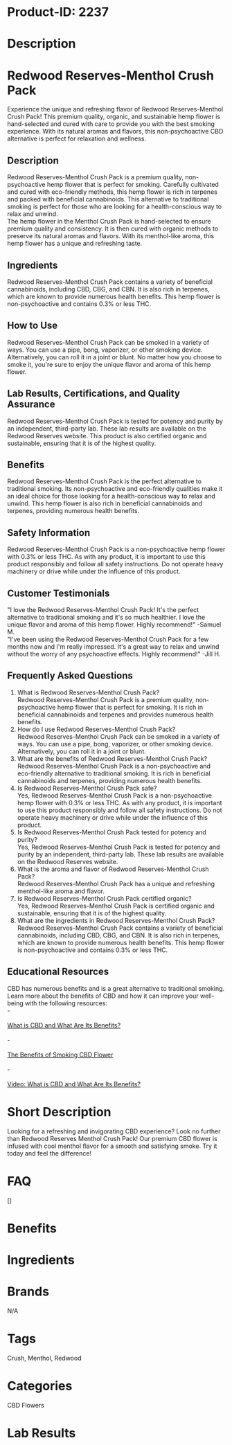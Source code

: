 # Product-ID: 2237

# Description

<h1>
 Redwood Reserves-Menthol Crush Pack<br />
</h1>
<p>
 Experience the unique and refreshing flavor of Redwood Reserves-Menthol Crush Pack! This premium quality, organic, and sustainable hemp flower is hand-selected and cured with care to provide you with the best smoking experience. With its natural aromas and flavors, this non-psychoactive CBD alternative is perfect for relaxation and wellness.
</p>
<h2>
 Description<br />
</h2>
<p>
 Redwood Reserves-Menthol Crush Pack is a premium quality, non-psychoactive hemp flower that is perfect for smoking. Carefully cultivated and cured with eco-friendly methods, this hemp flower is rich in terpenes and packed with beneficial cannabinoids. This alternative to traditional smoking is perfect for those who are looking for a health-conscious way to relax and unwind.<br />
The hemp flower in the Menthol Crush Pack is hand-selected to ensure premium quality and consistency. It is then cured with organic methods to preserve its natural aromas and flavors. With its menthol-like aroma, this hemp flower has a unique and refreshing taste.
</p>
<h2>
 Ingredients<br />
</h2>
<p>
 Redwood Reserves-Menthol Crush Pack contains a variety of beneficial cannabinoids, including CBD, CBG, and CBN. It is also rich in terpenes, which are known to provide numerous health benefits. This hemp flower is non-psychoactive and contains 0.3% or less THC.
</p>
<h2>
 How to Use<br />
</h2>
<p>
 Redwood Reserves-Menthol Crush Pack can be smoked in a variety of ways. You can use a pipe, bong, vaporizer, or other smoking device. Alternatively, you can roll it in a joint or blunt. No matter how you choose to smoke it, you're sure to enjoy the unique flavor and aroma of this hemp flower.
</p>
<h2>
 Lab Results, Certifications, and Quality Assurance<br />
</h2>
<p>
 Redwood Reserves-Menthol Crush Pack is tested for potency and purity by an independent, third-party lab. These lab results are available on the Redwood Reserves website. This product is also certified organic and sustainable, ensuring that it is of the highest quality.
</p>
<h2>
 Benefits<br />
</h2>
<p>
 Redwood Reserves-Menthol Crush Pack is the perfect alternative to traditional smoking. Its non-psychoactive and eco-friendly qualities make it an ideal choice for those looking for a health-conscious way to relax and unwind. This hemp flower is also rich in beneficial cannabinoids and terpenes, providing numerous health benefits.
</p>
<h2>
 Safety Information<br />
</h2>
<p>
 Redwood Reserves-Menthol Crush Pack is a non-psychoactive hemp flower with 0.3% or less THC. As with any product, it is important to use this product responsibly and follow all safety instructions. Do not operate heavy machinery or drive while under the influence of this product.
</p>
<h2>
 Customer Testimonials<br />
</h2>
<p>
 "I love the Redwood Reserves-Menthol Crush Pack! It's the perfect alternative to traditional smoking and it's so much healthier. I love the unique flavor and aroma of this hemp flower. Highly recommend!" -Samuel M.<br />
"I've been using the Redwood Reserves-Menthol Crush Pack for a few months now and I'm really impressed. It's a great way to relax and unwind without the worry of any psychoactive effects. Highly recommend!" -Jill H.
</p>
<h2>
 Frequently Asked Questions<br />
</h2>
<ol>
<li>
  What is Redwood Reserves-Menthol Crush Pack?<br />
Redwood Reserves-Menthol Crush Pack is a premium quality, non-psychoactive hemp flower that is perfect for smoking. It is rich in beneficial cannabinoids and terpenes and provides numerous health benefits.
 </li>
<li>
  How do I use Redwood Reserves-Menthol Crush Pack?<br />
Redwood Reserves-Menthol Crush Pack can be smoked in a variety of ways. You can use a pipe, bong, vaporizer, or other smoking device. Alternatively, you can roll it in a joint or blunt.
 </li>
<li>
  What are the benefits of Redwood Reserves-Menthol Crush Pack?<br />
Redwood Reserves-Menthol Crush Pack is a non-psychoactive and eco-friendly alternative to traditional smoking. It is rich in beneficial cannabinoids and terpenes, providing numerous health benefits.
 </li>
<li>
  Is Redwood Reserves-Menthol Crush Pack safe?<br />
Yes, Redwood Reserves-Menthol Crush Pack is a non-psychoactive hemp flower with 0.3% or less THC. As with any product, it is important to use this product responsibly and follow all safety instructions. Do not operate heavy machinery or drive while under the influence of this product.
 </li>
<li>
  Is Redwood Reserves-Menthol Crush Pack tested for potency and purity?<br />
Yes, Redwood Reserves-Menthol Crush Pack is tested for potency and purity by an independent, third-party lab. These lab results are available on the Redwood Reserves website.
 </li>
<li>
  What is the aroma and flavor of Redwood Reserves-Menthol Crush Pack?<br />
Redwood Reserves-Menthol Crush Pack has a unique and refreshing menthol-like aroma and flavor.
 </li>
<li>
  Is Redwood Reserves-Menthol Crush Pack certified organic?<br />
Yes, Redwood Reserves-Menthol Crush Pack is certified organic and sustainable, ensuring that it is of the highest quality.
 </li>
<li>
  What are the ingredients in Redwood Reserves-Menthol Crush Pack?<br />
Redwood Reserves-Menthol Crush Pack contains a variety of beneficial cannabinoids, including CBD, CBG, and CBN. It is also rich in terpenes, which are known to provide numerous health benefits. This hemp flower is non-psychoactive and contains 0.3% or less THC.
 </li>
</ol>
<h2>
 Educational Resources<br />
</h2>
<p>
 CBD has numerous benefits and is a great alternative to traditional smoking. Learn more about the benefits of CBD and how it can improve your well-being with the following resources:<br />
-<br />
 <a href="https://www.healthline.com/health/cbd-oil-benefits"><br />
  What is CBD and What Are Its Benefits?<br />
 </a><br />
 -<br />
 <a href="https://www.chillhempire.com/benefits-of-smoking-cbd-flower/"><br />
  The Benefits of Smoking CBD Flower<br />
 </a><br />
 -<br />
 <a href="https://www.youtube.com/watch?v=H5qDVfVhA3E"><br />
  Video: What is CBD and What Are Its Benefits?<br />
 </a></p>


# Short Description

<p>Looking for a refreshing and invigorating CBD experience? Look no further than Redwood Reserves Menthol Crush Pack! Our premium CBD flower is infused with cool menthol flavor for a smooth and satisfying smoke. Try it today and feel the difference!</p>


# FAQ
[]

# Benefits



# Ingredients



# Brands

N/A

# Tags

Crush, Menthol, Redwood

# Categories

CBD Flowers

# Lab Results
